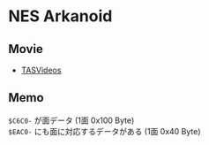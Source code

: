 # NES Arkanoid

## Movie

* [TASVideos](http://tasvideos.org/Game/nes-arkanoid.html)

## Memo

`$C6C0-` が面データ (1面 0x100 Byte)  
`$EAC0-` にも面に対応するデータがある (1面 0x40 Byte)


